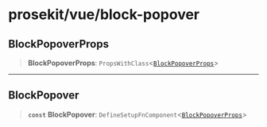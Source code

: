 # prosekit/vue/block-popover

<a id="BlockPopoverProps" name="BlockPopoverProps"></a>

## BlockPopoverProps

> **BlockPopoverProps**: `PropsWithClass`\<[`BlockPopoverProps`](../lit/block-popover.md#BlockPopoverProps)\>

***

<a id="BlockPopover" name="BlockPopover"></a>

## BlockPopover

> **`const`** **BlockPopover**: `DefineSetupFnComponent`\<[`BlockPopoverProps`](block-popover.md#BlockPopoverProps)\>
